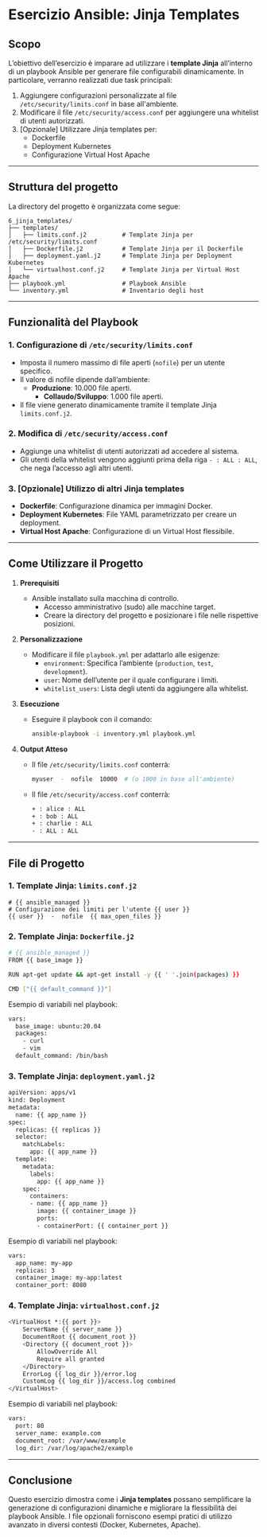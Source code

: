 # Esercizio Ansible: Jinja Templates

## Scopo
L’obiettivo dell’esercizio è imparare ad utilizzare i **template Jinja** all’interno di un playbook Ansible per generare file configurabili dinamicamente. In particolare, verranno realizzati due task principali:
1. Aggiungere configurazioni personalizzate al file `/etc/security/limits.conf` in base all'ambiente.
2. Modificare il file `/etc/security/access.conf` per aggiungere una whitelist di utenti autorizzati.
3. [Opzionale] Utilizzare Jinja templates per:
   - Dockerfile
   - Deployment Kubernetes
   - Configurazione Virtual Host Apache

---

## Struttura del progetto
La directory del progetto è organizzata come segue:
```plaintext
6_jinja_templates/
├── templates/
│   ├── limits.conf.j2          # Template Jinja per /etc/security/limits.conf
│   ├── Dockerfile.j2           # Template Jinja per il Dockerfile
│   ├── deployment.yaml.j2      # Template Jinja per Deployment Kubernetes
│   └── virtualhost.conf.j2     # Template Jinja per Virtual Host Apache
├── playbook.yml                # Playbook Ansible
└── inventory.yml               # Inventario degli host
```

---

## Funzionalità del Playbook
### 1. **Configurazione di `/etc/security/limits.conf`**
- Imposta il numero massimo di file aperti (`nofile`) per un utente specifico.
- Il valore di nofile dipende dall’ambiente:
  - **Produzione**: 10.000 file aperti.
	- **Collaudo/Sviluppo**: 1.000 file aperti.
- Il file viene generato dinamicamente tramite il template Jinja `limits.conf.j2`.

### 2. **Modifica di `/etc/security/access.conf`**

- Aggiunge una whitelist di utenti autorizzati ad accedere al sistema.
- Gli utenti della whitelist vengono aggiunti prima della riga `- : ALL : ALL`, che nega l’accesso agli altri utenti.

### 3. **[Opzionale] Utilizzo di altri Jinja templates**

- **Dockerfile**: Configurazione dinamica per immagini Docker.
- **Deployment Kubernetes**: File YAML parametrizzato per creare un deployment.
- **Virtual Host Apache**: Configurazione di un Virtual Host flessibile.

---

## Come Utilizzare il Progetto
1. **Prerequisiti**
   - Ansible installato sulla macchina di controllo.
	 - Accesso amministrativo (sudo) alle macchine target.
	 - Creare la directory del progetto e posizionare i file nelle rispettive posizioni.

2. **Personalizzazione**
   - Modificare il file `playbook.yml` per adattarlo alle esigenze:
	   - `environment`: Specifica l’ambiente (`production`, `test`, `development`).
	   - `user`: Nome dell’utente per il quale configurare i limiti.
	   - `whitelist_users`: Lista degli utenti da aggiungere alla whitelist.

3. **Esecuzione**
   - Eseguire il playbook con il comando:
     ```bash
     ansible-playbook -i inventory.yml playbook.yml
     ```

4. **Output Atteso**
   - Il file `/etc/security/limits.conf` conterrà:
     ```bash
     myuser  -  nofile  10000  # (o 1000 in base all'ambiente)
     ```
   - Il file `/etc/security/access.conf` conterrà:
     ```bash
     + : alice : ALL
     + : bob : ALL
     + : charlie : ALL
     - : ALL : ALL
     ```

---

## File di Progetto
### 1. **Template Jinja: `limits.conf.j2`**
```jinja
# {{ ansible_managed }}
# Configurazione dei limiti per l'utente {{ user }}
{{ user }}  -  nofile  {{ max_open_files }}
```

### 2. **Template Jinja: `Dockerfile.j2`**
```bash
# {{ ansible_managed }}
FROM {{ base_image }}

RUN apt-get update && apt-get install -y {{ ' '.join(packages) }}

CMD ["{{ default_command }}"]
```

Esempio di variabili nel playbook:
```bash
vars:
  base_image: ubuntu:20.04
  packages:
    - curl
    - vim
  default_command: /bin/bash
```

### 3. **Template Jinja: `deployment.yaml.j2`**
```bash
apiVersion: apps/v1
kind: Deployment
metadata:
  name: {{ app_name }}
spec:
  replicas: {{ replicas }}
  selector:
    matchLabels:
      app: {{ app_name }}
  template:
    metadata:
      labels:
        app: {{ app_name }}
    spec:
      containers:
      - name: {{ app_name }}
        image: {{ container_image }}
        ports:
        - containerPort: {{ container_port }}
```

Esempio di variabili nel playbook:
```bash
vars:
  app_name: my-app
  replicas: 3
  container_image: my-app:latest
  container_port: 8080
```

### 4. **Template Jinja: `virtualhost.conf.j2`**
```bash
<VirtualHost *:{{ port }}>
    ServerName {{ server_name }}
    DocumentRoot {{ document_root }}
    <Directory {{ document_root }}>
        AllowOverride All
        Require all granted
    </Directory>
    ErrorLog {{ log_dir }}/error.log
    CustomLog {{ log_dir }}/access.log combined
</VirtualHost>
```

Esempio di variabili nel playbook:
```bash
vars:
  port: 80
  server_name: example.com
  document_root: /var/www/example
  log_dir: /var/log/apache2/example
```

---

## Conclusione

Questo esercizio dimostra come i **Jinja templates** possano semplificare la generazione di configurazioni dinamiche e migliorare la flessibilità dei playbook Ansible. I file opzionali forniscono esempi pratici di utilizzo avanzato in diversi contesti (Docker, Kubernetes, Apache).
